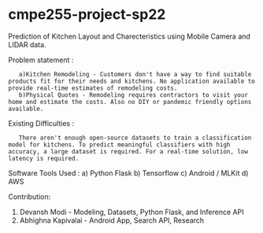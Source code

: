 # cmpe255-project-sp22
Prediction of Kitchen Layout and Charecteristics using Mobile Camera and LIDAR data.

Problem statement : 

       a)Kitchen Remodeling - Customers don't have a way to find suitable products fit for their needs and kitchens. No application available to provide real-time estimates of remodeling costs. 
       b)Physical Quotes - Remodeling requires contractors to visit your home and estimate the costs. Also no DIY or pandemic friendly options available.

Existing Difficulties : 

       There aren't enough open-source datasets to train a classification model for kitchens. To predict meaningful classifiers with high accuracy, a large dataset is required. For a real-time solution, low latency is required. 
       
Software Tools Used :
   a) Python Flask
   b) Tensorflow
   c) Android / MLKit
   d) AWS

Contribution:
1. Devansh Modi - Modeling, Datasets, Python Flask, and Inference API
2. Abhighna Kapivalai - Android App, Search API, Research